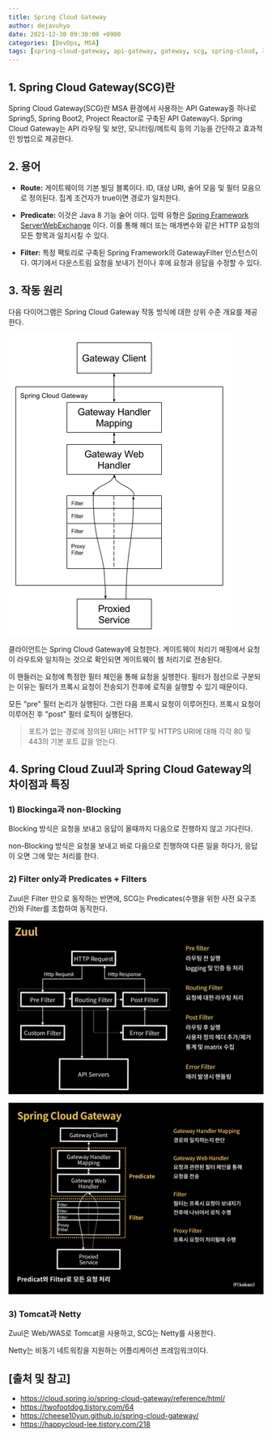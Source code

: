```yaml
---
title: Spring Cloud Gateway
author: dejavuhyo
date: 2021-12-30 09:30:00 +0900
categories: [DevOps, MSA]
tags: [spring-cloud-gateway, api-gateway, gateway, scg, spring-cloud, 게이트웨이, api-게이트웨이]
---
```


## 1. Spring Cloud Gateway(SCG)란
Spring Cloud Gateway(SCG)란 MSA 환경에서 사용하는 API Gateway중 하나로 Spring5, Spring Boot2, Project Reactor로 구축된 API Gateway다. Spring Cloud Gateway는 API 라우팅 및 보안, 모니터링/메트릭 등의 기능을 간단하고 효과적인 방법으로 제공한다.

## 2. 용어

* **Route:** 게이트웨이의 기본 빌딩 블록이다. ID, 대상 URI, 술어 모음 및 필터 모음으로 정의된다. 집계 조건자가 true이면 경로가 일치한다.

* **Predicate:** 이것은 Java 8 기능 술어 이다. 입력 유형은 [Spring Framework ServerWebExchange](https://docs.spring.io/spring-framework/docs/5.0.x/javadoc-api/org/springframework/web/server/ServerWebExchange.html) 이다. 이를 통해 헤더 또는 매개변수와 같은 HTTP 요청의 모든 항목과 일치시킬 수 있다.

* **Filter:** 특정 팩토리로 구축된 Spring Framework의 GatewayFilter 인스턴스이다. 여기에서 다운스트림 요청을 보내기 전이나 후에 요청과 응답을 수정할 수 있다.

## 3. 작동 원리
다음 다이어그램은 Spring Cloud Gateway 작동 방식에 대한 상위 수준 개요를 제공한다.

![spring-cloud-gateway-diagram](/assets/img/2021-12-30-spring-cloud-gateway/spring-cloud-gateway-diagram.png)

클라이언트는 Spring Cloud Gateway에 요청한다. 게이트웨이 처리기 매핑에서 요청이 라우트와 일치하는 것으로 확인되면 게이트웨이 웹 처리기로 전송된다.

이 핸들러는 요청에 특정한 필터 체인을 통해 요청을 실행한다. 필터가 점선으로 구분되는 이유는 필터가 프록시 요청이 전송되기 전후에 로직을 실행할 수 있기 때문이다.

모든 "pre" 필터 논리가 실행된다. 그런 다음 프록시 요청이 이루어진다. 프록시 요청이 이루어진 후 "post" 필터 로직이 실행된다.

> 포트가 없는 경로에 정의된 URI는 HTTP 및 HTTPS URI에 대해 각각 80 및 443의 기본 포트 값을 얻는다.

## 4. Spring Cloud Zuul과 Spring Cloud Gateway의 차이점과 특징

### 1) Blockinga과 non-Blocking
Blocking 방식은 요청을 보내고 응답이 올때까지 다음으로 진행하지 않고 기다린다.

non-Blocking 방식은 요청을 보내고 바로 다음으로 진행하여 다른 일을 하다가, 응답이 오면 그에 맞는 처리를 한다.

### 2) Filter only과 Predicates + Filters
Zuul은 Filter 만으로 동작하는 반면에, SCG는 Predicates(수행을 위한 사전 요구조건)와 Filter를 조합하여 동작한다.

![zuul](/assets/img/2021-12-30-spring-cloud-gateway/zuul.png)

![spring-cloud-gateway](/assets/img/2021-12-30-spring-cloud-gateway/spring-cloud-gateway.png)

### 3) Tomcat과 Netty
Zuul은 Web/WAS로 Tomcat을 사용하고, SCG는 Netty를 사용한다.

Netty는 비동기 네트워킹을 지원하는 어플리케이션 프레임워크이다.

## [출처 및 참고]
* <https://cloud.spring.io/spring-cloud-gateway/reference/html/>
* <https://twofootdog.tistory.com/64>
* <https://cheese10yun.github.io/spring-cloud-gateway/>
* <https://happycloud-lee.tistory.com/218>

